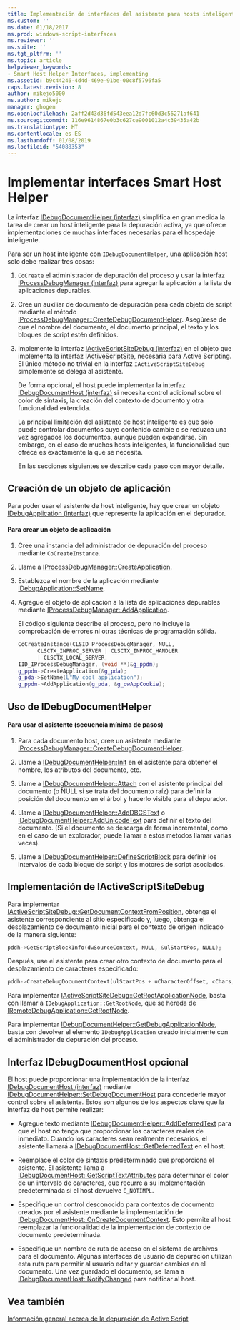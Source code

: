 ```yaml
---
title: Implementación de interfaces del asistente para hosts inteligentes | Microsoft Docs
ms.custom: ''
ms.date: 01/18/2017
ms.prod: windows-script-interfaces
ms.reviewer: ''
ms.suite: ''
ms.tgt_pltfrm: ''
ms.topic: article
helpviewer_keywords:
- Smart Host Helper Interfaces, implementing
ms.assetid: b9c44246-4d4d-469e-91be-00c8f5796fa5
caps.latest.revision: 8
author: mikejo5000
ms.author: mikejo
manager: ghogen
ms.openlocfilehash: 2aff2d43d36fd543eea12d7fc60d3c56271af641
ms.sourcegitcommit: 116e9614867e0b3c627ce9001012a4c39435a42b
ms.translationtype: HT
ms.contentlocale: es-ES
ms.lasthandoff: 01/08/2019
ms.locfileid: "54088353"
---
```

# <a name="implementing-smart-host-helper-interfaces"></a>Implementar interfaces Smart Host Helper
La interfaz [IDebugDocumentHelper (interfaz)](../winscript/reference/idebugdocumenthelper-interface.md) simplifica en gran medida la tarea de crear un host inteligente para la depuración activa, ya que ofrece implementaciones de muchas interfaces necesarias para el hospedaje inteligente.  
  
 Para ser un host inteligente con `IDebugDocumentHelper`, una aplicación host solo debe realizar tres cosas:  
  
1. `CoCreate` el administrador de depuración del proceso y usar la interfaz [IProcessDebugManager (interfaz)](../winscript/reference/iprocessdebugmanager-interface.md) para agregar la aplicación a la lista de aplicaciones depurables.  
  
2. Cree un auxiliar de documento de depuración para cada objeto de script mediante el método [IProcessDebugManager::CreateDebugDocumentHelper](../winscript/reference/iprocessdebugmanager-createdebugdocumenthelper.md). Asegúrese de que el nombre del documento, el documento principal, el texto y los bloques de script estén definidos.  
  
3. Implemente la interfaz [IActiveScriptSiteDebug (interfaz)](../winscript/reference/iactivescriptsitedebug-interface.md) en el objeto que implementa la interfaz [IActiveScriptSite](../winscript/reference/iactivescriptsite.md), necesaria para Active Scripting. El único método no trivial en la interfaz `IActiveScriptSiteDebug` simplemente se delega al asistente.  
  
   De forma opcional, el host puede implementar la interfaz [IDebugDocumentHost (interfaz)](../winscript/reference/idebugdocumenthost-interface.md) si necesita control adicional sobre el color de sintaxis, la creación del contexto de documento y otra funcionalidad extendida.  
  
   La principal limitación del asistente de host inteligente es que solo puede controlar documentos cuyo contenido cambie o se reduzca una vez agregados los documentos, aunque pueden expandirse. Sin embargo, en el caso de muchos hosts inteligentes, la funcionalidad que ofrece es exactamente la que se necesita.  
  
   En las secciones siguientes se describe cada paso con mayor detalle.  
  
## <a name="create-an-application-object"></a>Creación de un objeto de aplicación  
 Para poder usar el asistente de host inteligente, hay que crear un objeto [IDebugApplication (interfaz)](../winscript/reference/idebugapplication-interface.md) que represente la aplicación en el depurador.  
  
#### <a name="to-create-an-application-object"></a>Para crear un objeto de aplicación  
  
1.  Cree una instancia del administrador de depuración del proceso mediante `CoCreateInstance`.  
  
2.  Llame a [IProcessDebugManager::CreateApplication](../winscript/reference/iprocessdebugmanager-createapplication.md).  
  
3.  Establezca el nombre de la aplicación mediante [IDebugApplication::SetName](../winscript/reference/idebugapplication-setname.md).  
  
4.  Agregue el objeto de aplicación a la lista de aplicaciones depurables mediante [IProcessDebugManager::AddApplication](../winscript/reference/iprocessdebugmanager-addapplication.md).  
  
     El código siguiente describe el proceso, pero no incluye la comprobación de errores ni otras técnicas de programación sólida.  
  
    ```cpp
    CoCreateInstance(CLSID_ProcessDebugManager, NULL,  
          CLSCTX_INPROC_SERVER | CLSCTX_INPROC_HANDLER  
          | CLSCTX_LOCAL_SERVER,  
    IID_IProcessDebugManager, (void **)&g_ppdm);  
    g_ppdm->CreateApplication(&g_pda);  
    g_pda->SetName(L"My cool application");  
    g_ppdm->AddApplication(g_pda, &g_dwAppCookie);  
    ```  
  
## <a name="using-idebugdocumenthelper"></a>Uso de IDebugDocumentHelper  
  
#### <a name="to-use-the-helper-minimal-sequence-of-steps"></a>Para usar el asistente (secuencia mínima de pasos)  
  
1.  Para cada documento host, cree un asistente mediante [IProcessDebugManager::CreateDebugDocumentHelper](../winscript/reference/iprocessdebugmanager-createdebugdocumenthelper.md).  
  
2.  Llame a [IDebugDocumentHelper::Init](../winscript/reference/idebugdocumenthelper-init.md) en el asistente para obtener el nombre, los atributos del documento, etc.  
  
3.  Llame a [IDebugDocumentHelper::Attach](../winscript/reference/idebugdocumenthelper-attach.md) con el asistente principal del documento (o NULL si se trata del documento raíz) para definir la posición del documento en el árbol y hacerlo visible para el depurador.  
  
4.  Llame a [IDebugDocumentHelper::AddDBCSText](../winscript/reference/idebugdocumenthelper-adddbcstext.md) o [IDebugDocumentHelper::AddUnicodeText](../winscript/reference/idebugdocumenthelper-addunicodetext.md) para definir el texto del documento. (Si el documento se descarga de forma incremental, como en el caso de un explorador, puede llamar a estos métodos llamar varias veces).  
  
5.  Llame a [IDebugDocumentHelper::DefineScriptBlock](../winscript/reference/idebugdocumenthelper-definescriptblock.md) para definir los intervalos de cada bloque de script y los motores de script asociados.  
  
## <a name="implementing-iactivescriptsitedebug"></a>Implementación de IActiveScriptSiteDebug  
 Para implementar [IActiveScriptSiteDebug::GetDocumentContextFromPosition](../winscript/reference/iactivescriptsitedebug-getdocumentcontextfromposition.md), obtenga el asistente correspondiente al sitio especificado y, luego, obtenga el desplazamiento de documento inicial para el contexto de origen indicado de la manera siguiente:  
  
```cpp
pddh->GetScriptBlockInfo(dwSourceContext, NULL, &ulStartPos, NULL);  
```  
  
 Después, use el asistente para crear otro contexto de documento para el desplazamiento de caracteres especificado:  
  
```cpp
pddh->CreateDebugDocumentContext(ulStartPos + uCharacterOffset, cChars, &pddcNew);  
```  
  
 Para implementar [IActiveScriptSiteDebug::GetRootApplicationNode](../winscript/reference/iactivescriptsitedebug-getrootapplicationnode.md), basta con llamar a `IDebugApplication::GetRootNode`, que se hereda de [IRemoteDebugApplication::GetRootNode](../winscript/reference/iremotedebugapplication-getrootnode.md).  
  
 Para implementar [IDebugDocumentHelper::GetDebugApplicationNode](../winscript/reference/idebugdocumenthelper-getdebugapplicationnode.md), basta con devolver el elemento `IDebugApplication` creado inicialmente con el administrador de depuración del proceso.  
  
## <a name="the-optional-idebugdocumenthost-interface"></a>Interfaz IDebugDocumentHost opcional  
 El host puede proporcionar una implementación de la interfaz [IDebugDocumentHost (interfaz)](../winscript/reference/idebugdocumenthost-interface.md) mediante [IDebugDocumentHelper::SetDebugDocumentHost](../winscript/reference/idebugdocumenthelper-setdebugdocumenthost.md) para concederle mayor control sobre el asistente. Estos son algunos de los aspectos clave que la interfaz de host permite realizar:  
  
-   Agregue texto mediante [IDebugDocumentHelper::AddDeferredText](../winscript/reference/idebugdocumenthelper-adddeferredtext.md) para que el host no tenga que proporcionar los caracteres reales de inmediato. Cuando los caracteres sean realmente necesarios, el asistente llamará a [IDebugDocumentHost::GetDeferredText](../winscript/reference/idebugdocumenthost-getdeferredtext.md) en el host.  
  
-   Reemplace el color de sintaxis predeterminado que proporciona el asistente. El asistente llama a [IDebugDocumentHost::GetScriptTextAttributes](../winscript/reference/idebugdocumenthost-getscripttextattributes.md) para determinar el color de un intervalo de caracteres, que recurre a su implementación predeterminada si el host devuelve `E_NOTIMPL`.  
  
-   Especifique un control desconocido para contextos de documento creados por el asistente mediante la implementación de [IDebugDocumentHost::OnCreateDocumentContext](../winscript/reference/idebugdocumenthost-oncreatedocumentcontext.md). Esto permite al host reemplazar la funcionalidad de la implementación de contexto de documento predeterminada.  
  
-   Especifique un nombre de ruta de acceso en el sistema de archivos para el documento. Algunas interfaces de usuario de depuración utilizan esta ruta para permitir al usuario editar y guardar cambios en el documento. Una vez guardado el documento, se llama a [IDebugDocumentHost::NotifyChanged](../winscript/reference/idebugdocumenthost-notifychanged.md) para notificar al host.  
  
## <a name="see-also"></a>Vea también  
 [Información general acerca de la depuración de Active Script](../winscript/active-script-debugging-overview.md)